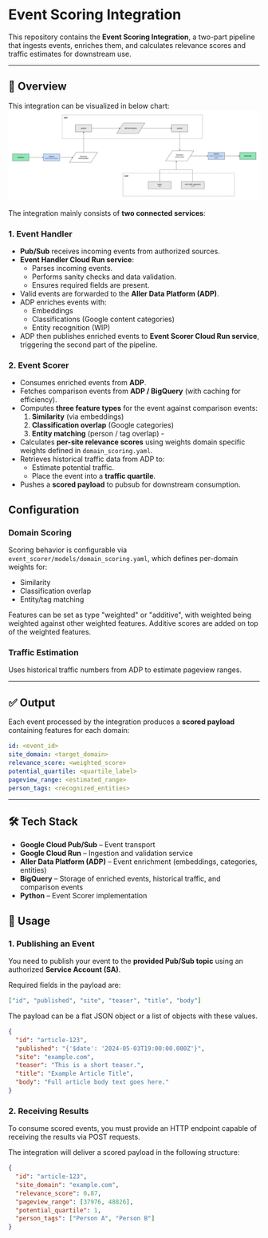 # Event Scoring Integration

This repository contains the **Event Scoring Integration**, a two-part pipeline that ingests events, enriches them, and calculates relevance scores and traffic estimates for downstream use.

---

## 🚀 Overview

This integration can be visualized in below chart:
![Event Scorer](event_scorer_flow.png)

The integration mainly consists of **two connected services**:

### 1. Event Handler

- **Pub/Sub** receives incoming events from authorized sources.
- **Event Handler Cloud Run service**:
  - Parses incoming events.
  - Performs sanity checks and data validation.
  - Ensures required fields are present.
- Valid events are forwarded to the **Aller Data Platform (ADP)**.
- ADP enriches events with:
  - Embeddings
  - Classifications (Google content categories)
  - Entity recognition (WIP)
- ADP then publishes enriched events to **Event Scorer Cloud Run service**, triggering the second part of the pipeline.

### 2. Event Scorer

- Consumes enriched events from **ADP**.
- Fetches comparison events from **ADP / BigQuery** (with caching for efficiency).
- Computes **three feature types** for the event against comparison events:
  1. **Similarity** (via embeddings)
  2. **Classification overlap** (Google categories)
  3. **Entity matching** (person / tag overlap) -
- Calculates **per-site relevance scores** using weights domain specific weights defined in `domain_scoring.yaml`.
- Retrieves historical traffic data from ADP to:
  - Estimate potential traffic.
  - Place the event into a **traffic quartile**.
- Pushes a **scored payload** to pubsub for downstream consumption.

## Configuration

### Domain Scoring

Scoring behavior is configurable via `event_scorer/models/domain_scoring.yaml`, which defines per-domain weights for:

- Similarity
- Classification overlap
- Entity/tag matching

Features can be set as type "weighted" or "additive", with weighted being weighted against other weighted features.
Additive scores are added on top of the weighted features.

### Traffic Estimation

Uses historical traffic numbers from ADP to estimate pageview ranges.

---

## ✅ Output

Each event processed by the integration produces a **scored payload** containing features for each domain:

```yaml
id: <event_id>
site_domain: <target_domain>
relevance_score: <weighted_score>
potential_quartile: <quartile_label>
pageview_range: <estimated_range>
person_tags: <recognized_entities>
```

---

## 🛠️ Tech Stack

- **Google Cloud Pub/Sub** – Event transport
- **Google Cloud Run** – Ingestion and validation service
- **Aller Data Platform (ADP)** – Event enrichment (embeddings, categories, entities)
- **BigQuery** – Storage of enriched events, historical traffic, and comparison events
- **Python** – Event Scorer implementation

## 📝 Usage

### 1. Publishing an Event

You need to publish your event to the **provided Pub/Sub topic** using an authorized **Service Account (SA)**.

Required fields in the payload are:

```json
["id", "published", "site", "teaser", "title", "body"]
```

The payload can be a flat JSON object or a list of objects with these values.

```json
{
  "id": "article-123",
  "published": "{'$date': '2024-05-03T19:00:00.000Z'}",
  "site": "example.com",
  "teaser": "This is a short teaser.",
  "title": "Example Article Title",
  "body": "Full article body text goes here."
}
```

### 2. Receiving Results

To consume scored events, you must provide an HTTP endpoint capable of receiving the results via POST requests.

The integration will deliver a scored payload in the following structure:

```json
{
  "id": "article-123",
  "site_domain": "example.com",
  "relevance_score": 0.87,
  "pageview_range": [37976, 48826],
  "potential_quartile": 1,
  "person_tags": ["Person A", "Person B"]
}
```
